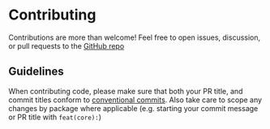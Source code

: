 # Contributing

Contributions are more than welcome! Feel free to open issues, discussion, or pull requests to the [GitHub repo](https://github.com/n8n-compose/n8n-compose)

## Guidelines

When contributing code, please make sure that both your PR title, and commit titles conform to [conventional commits](https://www.conventionalcommits.org/en/v1.0.0/). Also take care to scope any changes by package where applicable (e.g. starting your commit message or PR title with `feat(core):`)
